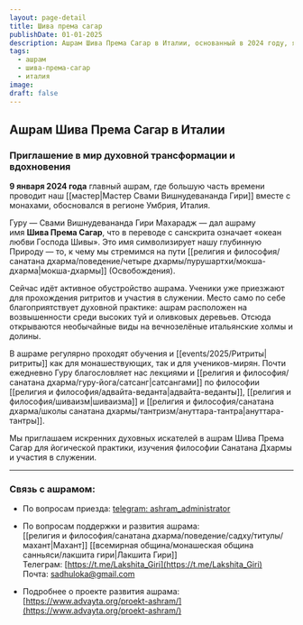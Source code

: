 ```yaml
---
layout: page-detail
title: Шива према сагар
publishDate: 01-01-2025
description: Ашрам Шива Према Сагар в Италии, основанный в 2024 году, является центром духовной практики и обучения под руководством Свами Вишнудевананда Гири. Он расположен среди живописных холмов Умбрии и предлагает ритриты, лекции и сатсанги по философии и йоге для искателей духовного пути.
tags:
  - ашрам
  - шива-према-сагар
  - италия
image: 
draft: false
---
```

## Ашрам Шива Према Сагар в Италии
### Приглашение в мир духовной трансформации и вдохновения
**9 января 2024 года** главный ашрам, где большую часть времени проводит наш [[мастер|Мастер Свами Вишнудевананда Гири]] вместе с монахами, обосновался в регионе Умбрия, Италия.

Гуру — Свами Вишнудевананда Гири Махарадж — дал ашраму имя **Шива Према Сагар**, что в переводе с санскрита означает «океан любви Господа Шивы». Это имя символизирует нашу глубинную Природу — то, к чему мы стремимся на пути [[религия и философия/санатана дхарма/поведение/четыре дхармы/пурушартхи/мокша-дхарма|мокша-дхармы]] (Освобождения).

Сейчас идёт активное обустройство ашрама. Ученики уже приезжают для прохождения ритритов и участия в служении. Место само по себе благоприятствует духовной практике: ашрам расположен на возвышенности среди высоких туй и оливковых деревьев. Отсюда открываются необычайные виды на вечнозелёные итальянские холмы и долины.

В ашраме регулярно проходят обучения и [[events/2025/Ритриты|ритриты]] как для монашествующих, так и для учеников-мирян. Почти ежедневно Гуру благословляет нас лекциями и [[религия и философия/санатана дхарма/гуру-йога/сатсанг|сатсангами]] по философии [[религия и философия/адвайта-веданта|адвайта-веданты]], [[религия и философия/шиваизм|шиваизма]] и [[религия и философия/санатана дхарма/школы санатана дхармы/тантризм/ануттара-тантра|ануттара-тантры]].

Мы приглашаем искренних духовных искателей в ашрам Шива Према Сагар для йогической практики, изучения философии Санатана Дхармы и участия в служении.

---
### Связь с ашрамом:
- По вопросам приезда: [telegram: ashram_administrator](https://t.me/ashram_administrator)
- По вопросам поддержки и развития ашрама:  
[[религия и философия/санатана дхарма/поведение/садху/титулы/махант|Махант]] [[всемирная община/монашеская община санньяси/лакшита гири|Лакшита Гири]]  
Телеграм: [https://t.me/Lakshita_Giri](https://t.me/Lakshita_Giri)  
Почта: [sadhuloka@gmail.com](mailto:sadhuioka@gmail.com)

- Подробнее о проекте развития ашрама: [https://www.advayta.org/proekt-ashram/](https://www.advayta.org/proekt-ashram/)